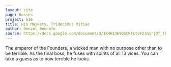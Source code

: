 ```yaml
---
layout: cite
page: Bosses
project: S16
title: His Majesty, Tridecimus Vitiae
author: Denzel Beunafe
source: https://docs.google.com/document/d/1K4H1369GSCRFLteF23n1rjDf_tke8aqb4F7cfBas3RI/edit?usp=sharing
---
```

The emperor of the Founders, a wicked man with no purpose other than to be terrible. As the final boss, he fuses with spirits of all 13 vices. You can take a guess as to how terrible he looks.
